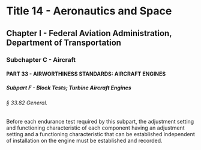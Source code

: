 
# Title 14 - Aeronautics and Space
## Chapter I - Federal Aviation Administration, Department of Transportation
### Subchapter C - Aircraft
#### PART 33 - AIRWORTHINESS STANDARDS: AIRCRAFT ENGINES
##### Subpart F - Block Tests; Turbine Aircraft Engines
###### § 33.82 General.

Before each endurance test required by this subpart, the adjustment setting and functioning characteristic of each component having an adjustment setting and a functioning characteristic that can be established independent of installation on the engine must be established and recorded.
